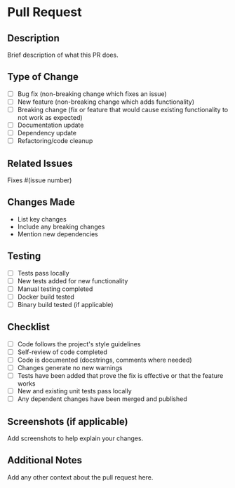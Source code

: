 # Pull Request

## Description
Brief description of what this PR does.

## Type of Change
- [ ] Bug fix (non-breaking change which fixes an issue)
- [ ] New feature (non-breaking change which adds functionality)
- [ ] Breaking change (fix or feature that would cause existing functionality to not work as expected)
- [ ] Documentation update
- [ ] Dependency update
- [ ] Refactoring/code cleanup

## Related Issues
Fixes #(issue number)

## Changes Made
- List key changes
- Include any breaking changes
- Mention new dependencies

## Testing
- [ ] Tests pass locally
- [ ] New tests added for new functionality
- [ ] Manual testing completed
- [ ] Docker build tested
- [ ] Binary build tested (if applicable)

## Checklist
- [ ] Code follows the project's style guidelines
- [ ] Self-review of code completed
- [ ] Code is documented (docstrings, comments where needed)
- [ ] Changes generate no new warnings
- [ ] Tests have been added that prove the fix is effective or that the feature works
- [ ] New and existing unit tests pass locally
- [ ] Any dependent changes have been merged and published

## Screenshots (if applicable)
Add screenshots to help explain your changes.

## Additional Notes
Add any other context about the pull request here.
